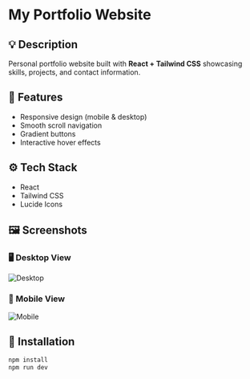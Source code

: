 # My Portfolio Website

## 💡 Description
Personal portfolio website built with **React + Tailwind CSS** showcasing skills, projects, and contact information.

## 🧱 Features
- Responsive design (mobile & desktop)
- Smooth scroll navigation
- Gradient buttons
- Interactive hover effects

## ⚙️ Tech Stack
- React
- Tailwind CSS
- Lucide Icons

## 🖼️ Screenshots
### 🖥️ Desktop View
![Desktop](./view-screenshots/desktop)

### 📱 Mobile View
![Mobile](./view-screenshots/mobile)

## 🚀 Installation
```bash
npm install
npm run dev
